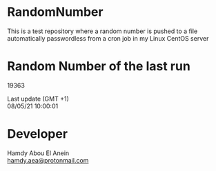 # RandomNumber    
This is a test repository where a random number is pushed to a file automatically passwordless from a cron job in my Linux CentOS server    
# Random Number of the last run   
19363
      
Last update (GMT +1)    
08/05/21 10:00:01
# Developer    
Hamdy Abou El Anein   
hamdy.aea@protonmail.com
